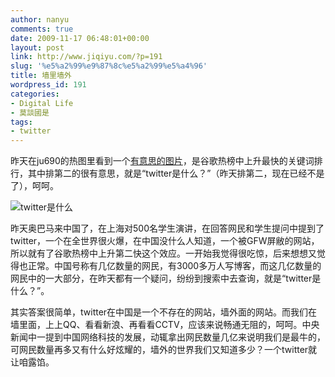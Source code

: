 ```yaml
---
author: nanyu
comments: true
date: 2009-11-17 06:48:01+00:00
layout: post
link: http://www.jiqiyu.com/?p=191
slug: '%e5%a2%99%e9%87%8c%e5%a2%99%e5%a4%96'
title: 墙里墙外
wordpress_id: 191
categories:
- Digital Life
- 莫談國是
tags:
- twitter
---
```


昨天在ju690的热图里看到一个[有意思的图片](http://pp.ju690.com/p/542)，是谷歌热榜中上升最快的关键词排行，其中排第二的很有意思，就是“twitter是什么？”（昨天排第二，现在已经不是了），呵呵。

![twitter是什么](http://www.piguban.com/wp-content/uploads/2009/11/rebang.jpg)

昨天奥巴马来中国了，在上海对500名学生演讲，在回答网民和学生提问中提到了twitter，一个在全世界很火爆，在中国没什么人知道，一个被GFW屏敝的网站，所以就有了谷歌热榜中上升第二快这个效应。一开始我觉得很吃惊，后来想想又觉得也正常。中国号称有几亿数量的网民，有3000多万人写博客，而这几亿数量的网民中的一大部分，在昨天都有一个疑问，纷纷到搜索中去查询，就是“twitter是什么？”。

其实答案很简单，twitter在中国是一个不存在的网站，墙外面的网站。而我们在墙里面，上上QQ、看看新浪、再看看CCTV，应该来说畅通无阻的，呵呵。中央新闻中一提到中国网络科技的发展，动辄拿出网民数量几亿来说明我们是最牛的，可网民数量再多又有什么好炫耀的，墙外的世界我们又知道多少？一个twitter就让咱露馅。
